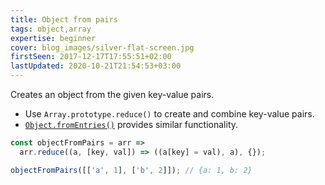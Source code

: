 ```yaml
---
title: Object from pairs
tags: object,array
expertise: beginner
cover: blog_images/silver-flat-screen.jpg
firstSeen: 2017-12-17T17:55:51+02:00
lastUpdated: 2020-10-21T21:54:53+03:00
---
```


Creates an object from the given key-value pairs.

- Use `Array.prototype.reduce()` to create and combine key-value pairs.
- [`Object.fromEntries()`](https://developer.mozilla.org/en-US/docs/Web/JavaScript/Reference/Global_Objects/Object/fromEntries) provides similar functionality.

```js
const objectFromPairs = arr =>
  arr.reduce((a, [key, val]) => ((a[key] = val), a), {});
```

```js
objectFromPairs([['a', 1], ['b', 2]]); // {a: 1, b: 2}
```
